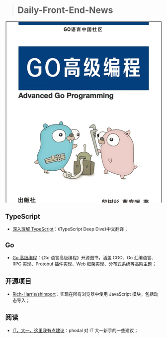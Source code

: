 > # Daily-Front-End-News

[![cover][img]][link]

[img]: https://github.com/fengshangwuqi/Daily-Front-End-News/blob/master/history/2018/09/02/advanced-go-programming-book.jpg "Go 高级编程"
[link]: https://github.com/chai2010/advanced-go-programming-book

## TypeScript

- [深入理解 TypeScript](https://jkchao.github.io/typescript-book-chinese/)：《TypeScript Deep Dive》中文翻译；

## Go

- [Go 高级编程](https://github.com/chai2010/advanced-go-programming-book)：《Go 语言高级编程》开源图书，涵盖 CGO、Go 汇编语言、RPC 实现、Protobuf 插件实现、Web 框架实现、分布式系统等高阶主题；

## 开源项目

- [Rich-Harris/shimport](https://github.com/Rich-Harris/shimport)：实现在所有浏览器中使用 JavaScript 模块，包括动态导入；

## 阅读

- [IT，大一，这里我有点建议](https://mp.weixin.qq.com/s/9LVsZOLEmRG3RD8I6uaHag)：phodal 对 IT 大一新手的一些建议；
